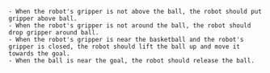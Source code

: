  
    - When the robot's gripper is not above the ball, the robot should put gripper above ball.
    - When the robot's gripper is not around the ball, the robot should drop gripper around ball.
    - When the robot's gripper is near the basketball and the robot's gripper is closed, the robot should lift the ball up and move it towards the goal.
    - When the ball is near the goal, the robot should release the ball.